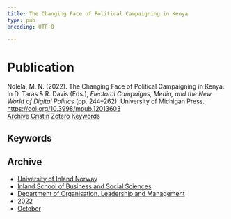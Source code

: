 ```yaml
---
title: The Changing Face of Political Campaigning in Kenya
type: pub
encoding: UTF-8

---
```

<h1>Publication</h1>
<article id="csl-bib-container-BBDZLYMU" class="csl-bib-container">
  <div class="csl-bib-body"> <div class="csl-entry">Ndlela, M. N. (2022). The Changing Face of Political Campaigning in Kenya. In D. Taras &#38; R. Davis (Eds.), <i>Electoral Campaigns, Media, and the New World of Digital Politics</i> (pp. 244–262). University of Michigan Press. <a href="https://doi.org/10.3998/mpub.12013603">https://doi.org/10.3998/mpub.12013603</a></div> </div>
  <div class="csl-bib-buttons">
    <a href="#taxonomy-article-BBDZLYMU" alt="archive" class="csl-bib-button">Archive</a>
    <a href="https://app.cristin.no/results/show.jsf?id=2061983" alt="Cristin" class="csl-bib-button">Cristin</a>
    <a href="http://zotero.org/groups/5881554/items/BBDZLYMU" alt="Zotero" class="csl-bib-button">Zotero</a>
    <a href="#keywords-article-BBDZLYMU" alt="keywords" class="csl-bib-button">Keywords</a>
  </div>
  <div id="csl-bib-meta-container-BBDZLYMU"></div>
</article>
<div id="csl-bib-meta-BBDZLYMU" class="csl-bib-meta">
  <article id="keywords-article-BBDZLYMU" class="keywords-article">
    <h1>Keywords</h1>
    
  </article>
  <article id="taxonomy-article-BBDZLYMU" class="taxonomy-article">
    <h1>Archive</h1>
    <ul>
      <li>
        <a href="/en/archive/?key=3DCRN523">University of Inland Norway</a>
      </li>
      <li>
        <a href="/en/archive/?key=DU8Q9LN9">Inland School of Business and Social Sciences</a>
      </li>
      <li>
        <a href="/en/archive/?key=4LUWR3ZM">Department of Organisation, Leadership and Management</a>
      </li>
      <li>
        <a href="/en/archive/?key=RDNF7EXQ">2022</a>
      </li>
      <li>
        <a href="/en/archive/?key=2MBA9YCA">October</a>
      </li>
    </ul>
  </article>
</div>
